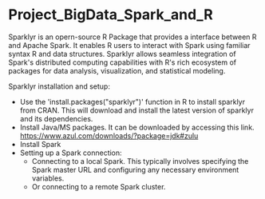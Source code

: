 # Project_BigData_Spark_and_R


Sparklyr is an  opern-source R Package that provides a interface between R and Apache Spark. It enables R users to interact with Spark using familiar syntax R and data structures. Sparklyr allows seamless integration of Spark's distributed computing capabilities with R's rich ecosystem of packages for data analysis, visualization, and statistical modeling.  

Sparklyr installation and setup:  
* Use the 'install.packages("sparklyr")' function in R to install sparklyr from CRAN. This will download and install the latest version of sparklyr and its dependencies.   
*	Install Java/MS packages. It can be downloaded by accessing this link. https://www.azul.com/downloads/?package=jdk#zulu  
* Install Spark  
* Setting up a Spark connection:  
  + Connecting to a local Spark. This typically involves specifying the Spark master URL and configuring any necessary environment variables.  
  + Or connecting to a remote Spark cluster. 


